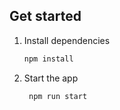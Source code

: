 ## Get started

1. Install dependencies

   ```bash
   npm install
   ```

2. Start the app

   ```bash
    npm run start
   ```


